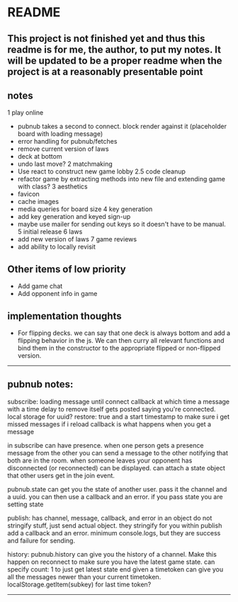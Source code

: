 # README

## This project is not finished yet and thus this readme is for me, the author, to put my notes. It will be updated to be a proper readme when the project is at a reasonably presentable point

## notes

1 play online
  - pubnub takes a second to connect. block render against it (placeholder board with loading message)
  - error handling for pubnub/fetches
  - remove current version of laws
  - deck at bottom
  - undo last move?
2 matchmaking
  - Use react to construct new game lobby
2.5 code cleanup
  - refactor game by extracting methods into new file and extending game with class?
3 aesthetics
  - favicon
  - cache images
  - media queries for board size
4 key generation
  - add key generation and keyed sign-up
  - maybe use mailer for sending out keys so it doesn't have to be manual.
5 initial release
6 laws
  - add new version of laws
7 game reviews
  - add ability to locally revisit

## Other items of low priority

- Add game chat
- Add opponent info in game

## implementation thoughts

- For flipping decks. we can say that one deck is always bottom and add a flipping behavior in the js. We can then curry all relevant functions and bind them in the constructor to the appropriate flipped or non-flipped version.

----------
## pubnub notes:
subscribe:
loading message until connect callback at which time a message with a time delay to remove itself gets posted saying you're connected.
local storage for uuid?
restore: true
and a start timestamp to make sure i get missed messages if i reload
callback is what happens when you get a message

in subscribe can have presence. when one person gets a presence message from the other you can send a message to the other notifying that both are in the room. when someone leaves your opponent has disconnected (or reconnected) can be displayed.
can attach a state object that other users get in the join event.

pubnub.state can get you the state of another user. pass it the channel and a uuid. you can then use a callback and an error. if you pass state you are setting state

publish:
has channel, message, callback, and error in an object
do not stringify stuff, just send actual object. they stringify for you
within publish add a callback and an error. minimum console.logs, but they are success and failure for sending.

history:
pubnub.history can give you the history of a channel. Make this happen on reconnect to make sure you have the latest game state.
can specify count: 1 to just get latest state
end given a timetoken can give you all the messages newer than your current timetoken.
localStorage.getItem(subkey) for last time token?

---------
